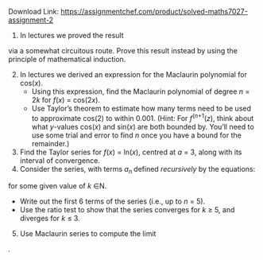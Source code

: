 Download Link: https://assignmentchef.com/product/solved-maths7027-assignment-2
<br>



<ol>

 <li>In lectures we proved the result</li>

</ol>

via a somewhat circuitous route. Prove this result instead by using the principle of mathematical induction.

<ol start="2">

 <li>In lectures we derived an expression for the Maclaurin polynomial for cos(<em>x</em>).

  <ul>

   <li>Using this expression, find the Maclaurin polynomial of degree <em>n </em>= 2<em>k </em>for <em>f</em>(<em>x</em>) = cos(2<em>x</em>).</li>

   <li>Use Taylor’s theorem to estimate how many terms need to be used to approximate cos(2) to within 0.001. (Hint: For <em>f</em><sup>(<em>n</em>+1</sup>(<em>z</em>), think about what <em>y</em>-values cos(<em>x</em>) and sin(<em>x</em>) are both bounded by. You’ll need to use some trial and error to find <em>n </em>once you have a bound for the remainder.)</li>

  </ul></li>

 <li>Find the Taylor series for <em>f</em>(<em>x</em>) = ln(<em>x</em>), centred at <em>a </em>= 3, along with its interval of convergence.</li>

 <li>Consider the series, with terms <em>a<sub>n </sub></em>defined <em>recursively </em>by the equations:</li>

</ol>

for some given value of <em>k </em>∈N.

<ul>

 <li>Write out the first 6 terms of the series (i.e., up to <em>n </em>= 5).</li>

 <li>Use the ratio test to show that the series converges for <em>k </em>≥ 5, and diverges for <em>k </em>≤ 3.</li>

</ul>

<ol start="5">

 <li>Use Maclaurin series to compute the limit</li>

</ol>

<em>.</em>